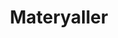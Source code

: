 ---
title: Materyaller
keywords: 
last_updated: 
tags: []
permalink: /lighting/materials.html
sidebar: main_sidebar
---